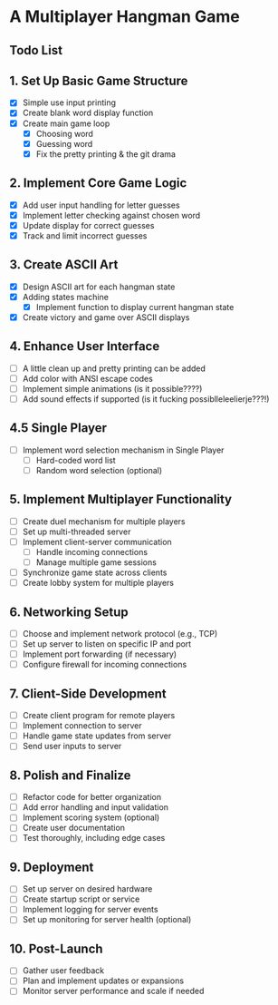# A Multiplayer Hangman Game 
## Todo List

## 1. Set Up Basic Game Structure
- [x] Simple use input printing
- [x] Create blank word display function
- [x] Create main game loop
    - [x] Choosing word
    - [x] Guessing word
    - [x] Fix the pretty printing & the git drama

## 2. Implement Core Game Logic
- [x] Add user input handling for letter guesses
- [x] Implement letter checking against chosen word
- [x] Update display for correct guesses
- [x] Track and limit incorrect guesses

## 3. Create ASCII Art
- [x] Design ASCII art for each hangman state
- [x] Adding states machine
    - [x] Implement function to display current hangman state
- [x] Create victory and game over ASCII displays

## 4. Enhance User Interface
- [ ] A little clean up and pretty printing can be added
- [ ] Add color with ANSI escape codes 
- [ ] Implement simple animations (is it possible????)
- [ ] Add sound effects if supported (is it fucking possiblleleelierje???!)

## 4.5 Single Player
- [ ] Implement word selection mechanism in Single Player
  - [ ] Hard-coded word list
  - [ ] Random word selection (optional)

## 5. Implement Multiplayer Functionality
- [ ] Create duel mechanism for multiple players
- [ ] Set up multi-threaded server
- [ ] Implement client-server communication
  - [ ] Handle incoming connections
  - [ ] Manage multiple game sessions
- [ ] Synchronize game state across clients
- [ ] Create lobby system for multiple players

## 6. Networking Setup
- [ ] Choose and implement network protocol (e.g., TCP)
- [ ] Set up server to listen on specific IP and port
- [ ] Implement port forwarding (if necessary)
- [ ] Configure firewall for incoming connections

## 7. Client-Side Development
- [ ] Create client program for remote players
- [ ] Implement connection to server
- [ ] Handle game state updates from server
- [ ] Send user inputs to server

## 8. Polish and Finalize
- [ ] Refactor code for better organization
- [ ] Add error handling and input validation
- [ ] Implement scoring system (optional)
- [ ] Create user documentation
- [ ] Test thoroughly, including edge cases

## 9. Deployment
- [ ] Set up server on desired hardware
- [ ] Create startup script or service
- [ ] Implement logging for server events
- [ ] Set up monitoring for server health (optional)

## 10. Post-Launch
- [ ] Gather user feedback
- [ ] Plan and implement updates or expansions
- [ ] Monitor server performance and scale if needed
